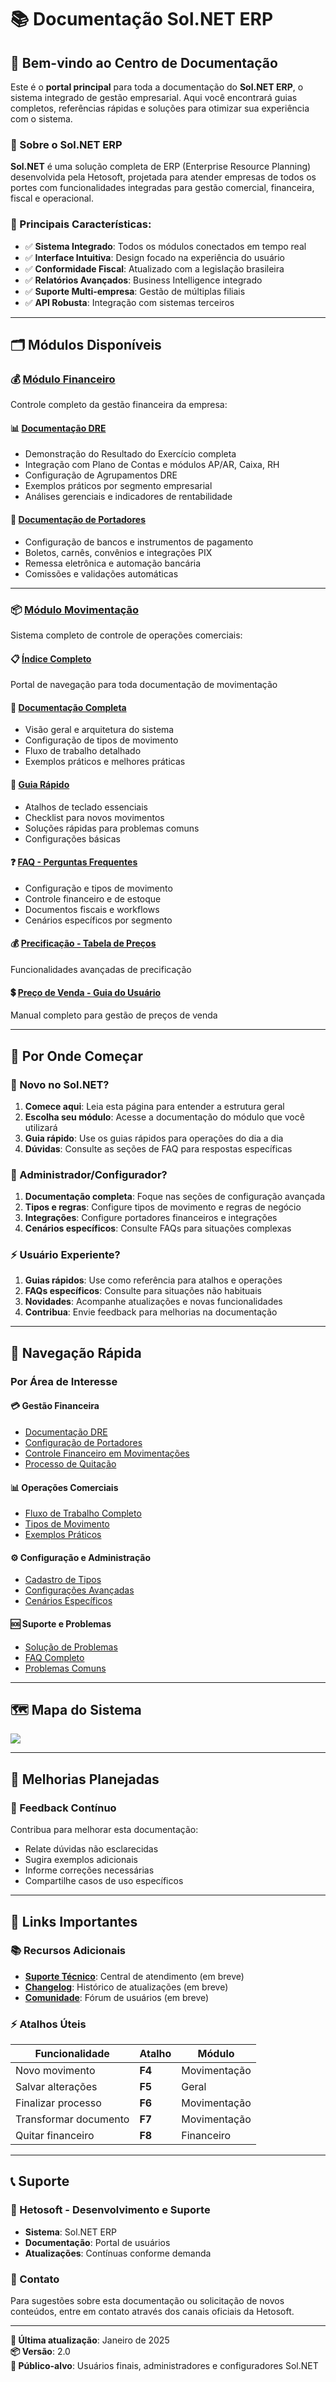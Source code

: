 # 📚 Documentação Sol.NET ERP

## 🎯 Bem-vindo ao Centro de Documentação

Este é o **portal principal** para toda a documentação do **Sol.NET ERP**, o sistema integrado de gestão empresarial. Aqui você encontrará guias completos, referências rápidas e soluções para otimizar sua experiência com o sistema.

### 🏢 Sobre o Sol.NET ERP
**Sol.NET** é uma solução completa de ERP (Enterprise Resource Planning) desenvolvida pela Hetosoft, projetada para atender empresas de todos os portes com funcionalidades integradas para gestão comercial, financeira, fiscal e operacional.

### 📍 Principais Características:
- ✅ **Sistema Integrado**: Todos os módulos conectados em tempo real
- ✅ **Interface Intuitiva**: Design focado na experiência do usuário
- ✅ **Conformidade Fiscal**: Atualizado com a legislação brasileira
- ✅ **Relatórios Avançados**: Business Intelligence integrado
- ✅ **Suporte Multi-empresa**: Gestão de múltiplas filiais
- ✅ **API Robusta**: Integração com sistemas terceiros

---

## 🗂️ Módulos Disponíveis

### 💰 **[Módulo Financeiro](Financeiro/)**
Controle completo da gestão financeira da empresa:

#### 📊 **[Documentação DRE](Financeiro/Documentacao%20DRE.md)**
- Demonstração do Resultado do Exercício completa
- Integração com Plano de Contas e módulos AP/AR, Caixa, RH
- Configuração de Agrupamentos DRE
- Exemplos práticos por segmento empresarial
- Análises gerenciais e indicadores de rentabilidade

#### 📖 **[Documentação de Portadores](Financeiro/Documentacao%20Portadores.md)**
- Configuração de bancos e instrumentos de pagamento
- Boletos, carnês, convênios e integrações PIX  
- Remessa eletrônica e automação bancária
- Comissões e validações automáticas

---

### 📦 **[Módulo Movimentação](Movimentacao/)**
Sistema completo de controle de operações comerciais:

#### **📋 [Índice Completo](Movimentacao/)**
Portal de navegação para toda documentação de movimentação

#### **📖 [Documentação Completa](Movimentacao/documentacao/)**
- Visão geral e arquitetura do sistema
- Configuração de tipos de movimento
- Fluxo de trabalho detalhado
- Exemplos práticos e melhores práticas

#### **🚀 [Guia Rápido](Movimentacao/guia-rapido/)**
- Atalhos de teclado essenciais
- Checklist para novos movimentos
- Soluções rápidas para problemas comuns
- Configurações básicas

#### **❓ [FAQ - Perguntas Frequentes](Movimentacao/faq/)**
- Configuração e tipos de movimento
- Controle financeiro e de estoque
- Documentos fiscais e workflows
- Cenários específicos por segmento

#### **💰 [Precificação - Tabela de Preços](Movimentacao/Preco%20de%20Venda%20-%20Guia%20do%20Usuario.md)**
Funcionalidades avançadas de precificação

#### **💲 [Preço de Venda - Guia do Usuário](Movimentacao/Preco%20de%20Venda%20-%20Guia%20do%20Usuario.md)**
Manual completo para gestão de preços de venda

---

## 🎯 Por Onde Começar

### **👤 Novo no Sol.NET?**
1. **Comece aqui**: Leia esta página para entender a estrutura geral
2. **Escolha seu módulo**: Acesse a documentação do módulo que você utilizará
3. **Guia rápido**: Use os guias rápidos para operações do dia a dia
4. **Dúvidas**: Consulte as seções de FAQ para respostas específicas

### **🔧 Administrador/Configurador?**
1. **Documentação completa**: Foque nas seções de configuração avançada
2. **Tipos e regras**: Configure tipos de movimento e regras de negócio  
3. **Integrações**: Configure portadores financeiros e integrações
4. **Cenários específicos**: Consulte FAQs para situações complexas

### **⚡ Usuário Experiente?**
1. **Guias rápidos**: Use como referência para atalhos e operações
2. **FAQs específicos**: Consulte para situações não habituais
3. **Novidades**: Acompanhe atualizações e novas funcionalidades
4. **Contribua**: Envie feedback para melhorias na documentação

---

## 🧭 Navegação Rápida

### **Por Área de Interesse**

#### **💳 Gestão Financeira**
- [Documentação DRE](Financeiro/Documentacao%20DRE.md)
- [Configuração de Portadores](Financeiro/Documentacao%20Portadores.md)
- [Controle Financeiro em Movimentações](Movimentacao/faq/#-controle-financeiro)
- [Processo de Quitação](Movimentacao/guia-rapido/#-atalhos-essenciais)

#### **📊 Operações Comerciais**  
- [Fluxo de Trabalho Completo](Movimentacao/documentacao/#-fluxo-de-trabalho---passo-a-passo)
- [Tipos de Movimento](Movimentacao/documentacao/#-cadastro-de-tipos-de-movimento---centro-de-controle)
- [Exemplos Práticos](Movimentacao/documentacao/#-exemplos-pr%C3%A1ticos)

#### **⚙️ Configuração e Administração**
- [Cadastro de Tipos](Movimentacao/#-administradorconfigurador)
- [Configurações Avançadas](Financeiro/documentacao-portadores/#-configura%C3%A7%C3%A3o-avan%C3%A7ada)
- [Cenários Específicos](Movimentacao/faq/#-cen%C3%A1rios-espec%C3%ADficos)

#### **🆘 Suporte e Problemas**
- [Solução de Problemas](Movimentacao/documentacao/#-solu%C3%A7%C3%A3o-de-problemas-comuns)  
- [FAQ Completo](Movimentacao/faq/)
- [Problemas Comuns](Movimentacao/guia-rapido/#-problemas-comuns---solu%C3%A7%C3%B5es-r%C3%A1pidas)

---

## 🗺️ Mapa do Sistema

![](/Assets/SolNET%20Mindmap.svg)

---

## 🚀 Melhorias Planejadas  

### **💭 Feedback Contínuo**
Contribua para melhorar esta documentação:
- Relate dúvidas não esclarecidas
- Sugira exemplos adicionais
- Informe correções necessárias  
- Compartilhe casos de uso específicos

---

## 🔗 Links Importantes

### **📚 Recursos Adicionais**
- **[Suporte Técnico](#)**: Central de atendimento (em breve)
- **[Changelog](#)**: Histórico de atualizações (em breve)
- **[Comunidade](#)**: Fórum de usuários (em breve)

### **⚡ Atalhos Úteis**

| Funcionalidade | Atalho | Módulo |
|---------------|--------|---------|
| Novo movimento | **F4** | Movimentação |
| Salvar alterações | **F5** | Geral |
| Finalizar processo | **F6** | Movimentação |
| Transformar documento | **F7** | Movimentação |
| Quitar financeiro | **F8** | Financeiro |

---

## 📞 Suporte

### **🏢 Hetosoft - Desenvolvimento e Suporte**
- **Sistema**: Sol.NET ERP
- **Documentação**: Portal de usuários
- **Atualizações**: Contínuas conforme demanda

### **📧 Contato**
Para sugestões sobre esta documentação ou solicitação de novos conteúdos, entre em contato através dos canais oficiais da Hetosoft.

---

**📅 Última atualização**: Janeiro de 2025  
**📦 Versão**: 2.0  
**🎯 Público-alvo**: Usuários finais, administradores e configuradores Sol.NET